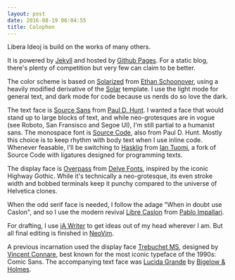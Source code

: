 ```yaml
---
layout: post
date: 2016-08-19 06:04:55
title: Colophon
---
```


Libera Ideoj is build on the works of many others.

It is powered by [Jekyll][] and hosted by [Github Pages][]. For a static blog, there's plenty of competition but very few can claim to be better.

The color scheme is based on [Solarized][] from [Ethan Schoonover][], using a heavily modified derivative of the [Solar][] template. I use the light mode for general text, and dark mode for code because us nerds do so love the dark.

The text face is [Source Sans][] from [Paul D. Hunt][]. I wanted a face that would stand up to large blocks of text, and while neo-grotesques are in vogue (see Roboto, San Fransisco and Segoe UI), I'm still partial to a humanist sans.
The monospace font is [Source Code][], also from Paul D. Hunt. Mostly this choice is to keep rhythm with body text when I use inline code. Whenever feasable, I'll be switching to [Hasklig][] from [Ian Tuomi][], a fork of Source Code with ligatures designed for programming texts.

The display face is [Overpass][] from [Delve Fonts][], inspired by the iconic Highway Gothic. While it's technically a neo-grotesque, its even stroke width and bobbed terminals keep it punchy compared to the universe of Helvetica clones.

When the odd serif face is needed, I follow the adage "When in doubt use Caslon", and so I use the modern revival [Libre Caslon][] from [Pablo Impallari][].

For drafting, I use [iA Writer][] to get ideas out of my head wherever I am. But all final editing is finished in [NeoVim][].

A previous incarnation used the display face [Trebuchet MS][], designed by [Vincent Connare][], best known for the most iconic typeface of the 1990s: Comic Sans.
The accompanying text face was [Lucida Grande][] by [Bigelow & Holmes][].

  [Andreas Larsen]: http://larsenwork.com/
  [Bigelow & Holmes]: http://bigelowandholmes.typepad.com/
  [Delve Fonts]: http://www.delvefonts.com/
  [Ian Tuomi]: https://github.com/i-tu
  [Libre Caslon]: http://www.impallari.com/librecaslon
  [Lucida Grande]: http://bigelowandholmes.typepad.com/bigelow-holmes/how-and-why-lucida/
  [Overpass]: http://overpassfont.org/
  [Pablo Impallari]: http://www.impallari.com/
  [Paul D. Hunt]: https://github.com/pauldhunt
  [Solar]: https://github.com/mattvh/solar-theme-jekyll
  [Trebuchet MS]: http://www.microsoft.com/typography/web/fonts/trebuche/default.htm
  [Vincent Connare]: http://connare.com
  [NeoVim]: http://www.neovim.io/
  [Source Sans]: http://adobe-fonts.github.io/source-sans-pro/
  [Fira Code]: https://github.com/tonsky/FiraCode
  [Solarized]: http://ethanschoonover.com/solarized
  [Ethan Schoonover]: http://ethanschoonover.com/
  [iA Writer]: https://ia.net/writer
  [Source Code]: http://adobe-fonts.github.io/source-code-pro/
  [Hasklig]: https://github.com/i-tu/Hasklig
  [Jekyll]: https://jekyllrb.com/
  [Github Pages]: https://pages.github.com/

